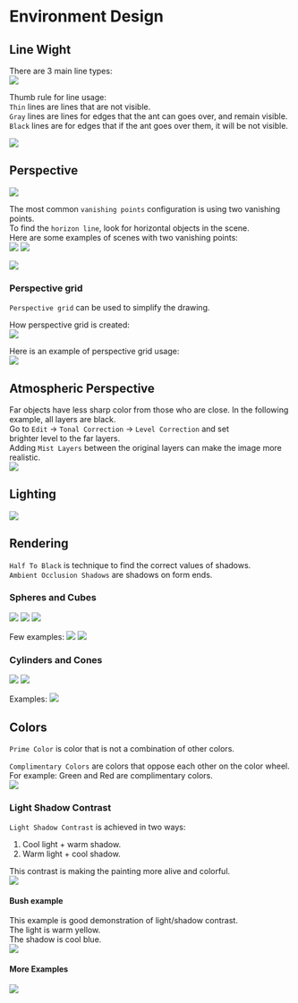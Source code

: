 # Environment Design

## Line Wight

There are 3 main line types:  
![](img/line_types.PNG)

Thumb rule for line usage:  
`Thin` lines are lines that are not visible.  
`Gray` lines are lines for edges that the ant can goes over, and remain visible.  
`Black` lines are for edges that if the ant goes over them, it will be not visible.  

![](img/line_type_usage.PNG)


## Perspective
![](img/Perspective+1+pt.jpg)

The most common `vanishing points` configuration is using two vanishing points.  
To find the `horizon line`, look for horizontal objects in the scene.  
Here are some examples of scenes with two vanishing points:  
![](img/two_vanish_points.PNG)
![](img/two_vanish_points2.PNG)

![](img/two_vanish_points2_example.PNG)

### Perspective grid 
`Perspective grid` can be used to simplify the drawing.  

How perspective grid is created:  
![](img/perspective_grid.PNG)

Here is an example of perspective grid usage:  
![](img/perspective_grid_usage.PNG)


## Atmospheric Perspective
Far objects have less sharp color from those who are close.
In the following example, all layers are black.  
Go to  `Edit` -> `Tonal Correction` -> `Level Correction` and set  
brighter level to the far layers.  
Adding `Mist Layers` between the original layers can make the image more realistic.   
![](img/layer_trees.JPG)


## Lighting
![](img/Lighting_Basics.jpg)


## Rendering
`Half To Black` is technique to find the correct values of shadows.  
`Ambient Occlusion Shadows` are shadows on form ends.  

### Spheres and Cubes
![](img/rendering/Primitive+rendering+1+cubes+and+spheres+B.jpg)
![](img/rendering/Primitive+rendering+1+cubes+and+spheres+A.jpg)
![](img/rendering/sphere+-+labeled.jpg)

Few examples:
![](img/rendering/example1.jpg)
![](img/rendering/example2.jpg)

### Cylinders and Cones
![](img/rendering/Ellipse+notes.jpg)
![](img/rendering/Base+Cylinder+and+Cone.jpg)

Examples:
![](img/rendering/cone_celionder_examples.jpg)


## Colors
`Prime Color` is color that is not a combination of other colors.  

`Complimentary Colors` are colors that oppose each other on the color wheel.  
For example: Green and Red are complimentary colors.  
![](img/color_weel.JPG)


### Light Shadow Contrast 
`Light Shadow Contrast` is achieved in two ways:  
1. Cool light + warm shadow.  
2. Warm light + cool shadow.  

This contrast is making the painting more alive and colorful.  
![](img/Cool+and+Warm+Example_2.jpg)

#### Bush example  
This example is good demonstration of light/shadow contrast.   
The light is warm yellow.  
The shadow is cool blue.  
![](img/lil+bush+demo.jpg)

#### More Examples
![](img/Cool+and+Warm+Example.jpg)

